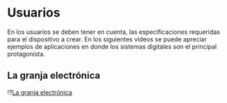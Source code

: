 # Usuarios

En los usuarios se deben tener en cuenta, las especificaciones requeridas para el dispositivo a crear. En los siguientes videos se puede apreciar ejemplos de aplicaciones en donde 
los sistemas digitales son el principal protagonista.

## La granja electrónica

!?[La granja electrónica](https://www.youtube.com/watch?v=wabvUC-CnKo)

